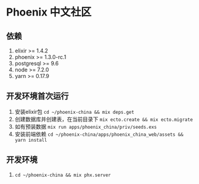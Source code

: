 # Phoenix 中文社区

## 依赖
1. elixir >= 1.4.2
2. phoenix >= 1.3.0-rc.1
3. postgresql >= 9.6
4. node >= 7.2.0
5. yarn >= 0.17.9

## 开发环境首次运行
1. 安装elixir包 `cd ~/phoenix-china && mix deps.get`
2. 创建数据库并创建表，在当前目录下 `mix ecto.create && mix ecto.migrate`
3. 如有预装数据 `mix run apps/phoenix_china/priv/seeds.exs`
4. 安装前端依赖 `cd ~/phoenix-china/apps/phoenix_china_web/assets && yarn install`

## 开发环境
1. `cd ~/phoenix-china && mix phx.server`
